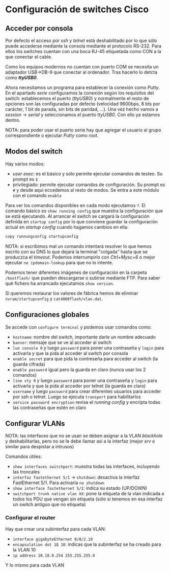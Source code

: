 # Configuración de switches Cisco


## Acceder por consola
Por defecto el acceso por _ssh_ y _telnet_ está deshabilitado por lo que sólo puede accederse mediante la consola mediante el protocolo RS-232. Para ellos los switches cuentan con una boca RJ-45 etiquetada como CON a la que conectar el cable.

Como los equipos modernos no cuentan con puerto COM se necesita un adaptador USB->DB-9 que conectar al ordenador. Tras hacerlo lo detcta como **_ttyUSB0_**.

Ahora necesitamos un programa para establecer la conexión como _Putty_. En el apartado _serie_ configuramos la conexión según los requisitos del switch: establecemos el puerto (_ttyUSB0_) y normalmente el resto de opciones son las configuradas por defecto (velocidad 9600bps, 8 bts por carácter, 1 bit de parada, sin bits de paridad, ...). Una vez hecho vamos a _session -> serial_ y seleccionamos el puerto _ttyUSB0_. Con ello ya estamos dentro.

NOTA: para poder usar el puerto serie hay que agregar el usuario al grupo correspondiente o ejecutar _Putty_ como _root_.

## Modos del switch
Hay varios modos:
- _user exec_: es el básico y sólo permite ejecutar comandos de testeo. Su prompt es `$`
- privilegiado: permite ejecutar comandos de configuración. Su prompt es `#` y desde aquí eccedemos al resto de modos. Se entra a este módulo con el comando `enable`

Para ver los comandos disponibles en cada modo ejecutamos `?`. El comando básico es `show running config` que muestra la configuración que se está ejecutando. Al arrancar el switch se cargará la configuración definida en `startup config` por lo que conviene guardar la configuración actual en _startup config_ cuando hagamos cambios en ella:

```bash
copy runnungconfig startupconfig
```

NOTA: si escribimos mal un comando intentará resolver lo que hemos escrito con su DNS lo que dejará la terminal "colgada" hasta que se produczca el _timeout_. Podemos interrumpirlo con _Ctrl+Mysc+6_ o mejor ejecutar `no ipdomain-lookup` para que no lo intente.

Podemos tener diferentes imágenes de configuración en la carpeta `/bootflash/` que pueden descargarse o subirse mediante FTP. Para saber qué fichero ha arrancado ejecutamos `show version`.

Si queremos restaurar los valores de fábrica hemos de eliminar `nvram/startupconfig` y `cat4000flash/vlan.dat`.

## Configuraciones globales
Se accede con `configure terminal` y podemos usar comandos como:
- `hostname`: nombre del switch, importante darle un nombre adecuado
- `banner`: mensaje que se ve al acceder al switch
- `lun console 0` y luego `password` para poner una contraseña y `login` para activarla y que la pida al acceder al switch por consola
- `enable secret` para que pida la contreseña para acceder al switch (la guarda cifrada)
- `enable password` igual pero la guarda en claro (nunca usar los 2 comandos)
- `line vty 0` y luego `password` para poner una contraseña y `login` para activarla y que la pida al acceder por telnet (la guarda en claro)
- `username` y luego `password` para crear diferentes usuarios para acceder por ssh o telnet. Luego se ejecuta `transport` para habilitarlos
- `service password encryption` revisa el _running config_ y encripta todas las contraseñas que estén en claro

## Configurar VLANs
NOTA: las interfaces que no se usan se deben asignar a la VLAN _blackhole_ y deshabilitarlas, pero no se le debe llamar así a la interfaz (mejor _srv_ o similar para despistar a intrusos)

Comandos útiles:
- `show interfaces switchport`: muestra todas las interfaces, incluyendo las troncales
- `interfaz fastethernet 5/1` -> `shutdown`: desactiva la interfaz FastEthernet 5/1. Para activarla `no shutdown`
- `show interface fastethernet 5/1`: indica su estado (UP/DOWN)
- `switchport trunk native vlan XX`: pone la etiqueta de la vlan indicada a todos los PDU que vengan sin etiqueta (sólo si tenemos en esa interfaz un switch antiguo que no etiqueta)

### Configurar el router
Hay que crear una subinterfaz para cada VLAN:
- `interface gigabyteEthernet 0/0/2.10`
- `encapsulation dot 1Q 10`: indicas que la subinterfaz se ha creado para la VLAN 10
- `ip address 10.10.0.254 255.255.255.0`

Y lo mismo para cada VLAN